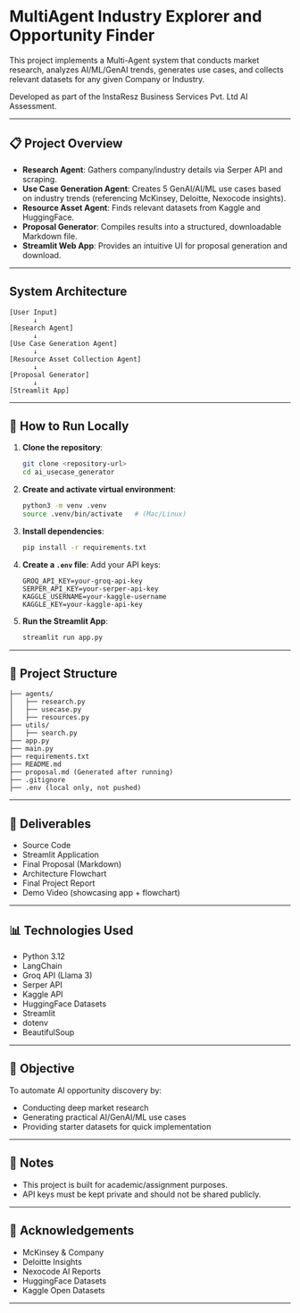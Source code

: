 
# MultiAgent Industry Explorer and Opportunity Finder

This project implements a Multi-Agent system that conducts market research, analyzes AI/ML/GenAI trends, generates use cases, and collects relevant datasets for any given Company or Industry.

Developed as part of the InstaResz Business Services Pvt. Ltd AI Assessment.

---

## 📋 Project Overview

- **Research Agent**: Gathers company/industry details via Serper API and scraping.
- **Use Case Generation Agent**: Creates 5 GenAI/AI/ML use cases based on industry trends (referencing McKinsey, Deloitte, Nexocode insights).
- **Resource Asset Agent**: Finds relevant datasets from Kaggle and HuggingFace.
- **Proposal Generator**: Compiles results into a structured, downloadable Markdown file.
- **Streamlit Web App**: Provides an intuitive UI for proposal generation and download.

---

##  System Architecture

```text
[User Input]
      ↓
[Research Agent]
      ↓
[Use Case Generation Agent]
      ↓
[Resource Asset Collection Agent]
      ↓
[Proposal Generator]
      ↓
[Streamlit App]
```

---

## 🚀 How to Run Locally

1. **Clone the repository**:
   ```bash
   git clone <repository-url>
   cd ai_usecase_generator
   ```

2. **Create and activate virtual environment**:
   ```bash
   python3 -m venv .venv
   source .venv/bin/activate   # (Mac/Linux)
   ```

3. **Install dependencies**:
   ```bash
   pip install -r requirements.txt
   ```

4. **Create a `.env` file**:
   Add your API keys:
   ```dotenv
   GROQ_API_KEY=your-groq-api-key
   SERPER_API_KEY=your-serper-api-key
   KAGGLE_USERNAME=your-kaggle-username
   KAGGLE_KEY=your-kaggle-api-key
   ```

5. **Run the Streamlit App**:
   ```bash
   streamlit run app.py
   ```

---

## 📂 Project Structure

```text
├── agents/
│   ├── research.py
│   ├── usecase.py
│   ├── resources.py
├── utils/
│   ├── search.py
├── app.py
├── main.py
├── requirements.txt
├── README.md
├── proposal.md (Generated after running)
├── .gitignore
├── .env (local only, not pushed)
```

---

## 📄 Deliverables

- Source Code
- Streamlit Application
- Final Proposal (Markdown)
- Architecture Flowchart
- Final Project Report
- Demo Video (showcasing app + flowchart)

---

## 📊 Technologies Used

- Python 3.12
- LangChain
- Groq API (Llama 3)
- Serper API
- Kaggle API
- HuggingFace Datasets
- Streamlit
- dotenv
- BeautifulSoup

---

## 🎯 Objective

To automate AI opportunity discovery by:
- Conducting deep market research
- Generating practical AI/GenAI/ML use cases
- Providing starter datasets for quick implementation

---

## 📢 Notes

- This project is built for academic/assignment purposes.
- API keys must be kept private and should not be shared publicly.

---

## 🙌 Acknowledgements

- McKinsey & Company
- Deloitte Insights
- Nexocode AI Reports
- HuggingFace Datasets
- Kaggle Open Datasets

---
